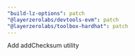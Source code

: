 ```yaml
---
"build-lz-options": patch
"@layerzerolabs/devtools-evm": patch
"@layerzerolabs/toolbox-hardhat": patch
---
```


Add addChecksum utility
